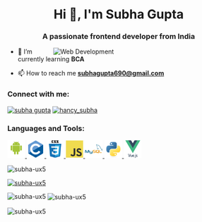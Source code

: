 <h1 align="center">Hi 👋, I'm Subha Gupta</h1>
<h3 align="center">A passionate frontend developer from India</h3>

<img align="right" alt="Web Development" Width="400" src="https://user-images.githubusercontent.com/74038190/219923823-bf1ce878-c6b8-4faa-be07-93e6b1006521.gif">

- 🌱 I’m currently learning **BCA**

- 📫 How to reach me **subhagupta690@gmail.com**

<h3 align="left">Connect with me:</h3>
<p align="left">
<a href="https://www.linkedin.com/in/subha-gupta/" target="blank"><img align="center" src="https://raw.githubusercontent.com/rahuldkjain/github-profile-readme-generator/master/src/images/icons/Social/linked-in-alt.svg" alt="subha gupta" height="30" width="40" /></a>
<a href="https://instagram.com/hancy_subha" target="blank"><img align="center" src="https://raw.githubusercontent.com/rahuldkjain/github-profile-readme-generator/master/src/images/icons/Social/instagram.svg" alt="hancy_subha" height="30" width="40" /></a>
</p>

<h3 align="left">Languages and Tools:</h3>
<p align="left"> <a href="https://developer.android.com" target="_blank" rel="noreferrer"> <img src="https://raw.githubusercontent.com/devicons/devicon/master/icons/android/android-original-wordmark.svg" alt="android" width="40" height="40"/> </a> <a href="https://www.cprogramming.com/" target="_blank" rel="noreferrer"> <img src="https://raw.githubusercontent.com/devicons/devicon/master/icons/c/c-original.svg" alt="c" width="40" height="40"/> </a> <a href="https://www.w3schools.com/css/" target="_blank" rel="noreferrer"> <img src="https://raw.githubusercontent.com/devicons/devicon/master/icons/css3/css3-original-wordmark.svg" alt="css3" width="40" height="40"/> </a> <a href="https://developer.mozilla.org/en-US/docs/Web/JavaScript" target="_blank" rel="noreferrer"> <img src="https://raw.githubusercontent.com/devicons/devicon/master/icons/javascript/javascript-original.svg" alt="javascript" width="40" height="40"/> </a> <a href="https://www.mysql.com/" target="_blank" rel="noreferrer"> <img src="https://raw.githubusercontent.com/devicons/devicon/master/icons/mysql/mysql-original-wordmark.svg" alt="mysql" width="40" height="40"/> </a> <a href="https://www.python.org" target="_blank" rel="noreferrer"> <img src="https://raw.githubusercontent.com/devicons/devicon/master/icons/python/python-original.svg" alt="python" width="40" height="40"/> </a> <a href="https://vuejs.org/" target="_blank" rel="noreferrer"> <img src="https://raw.githubusercontent.com/devicons/devicon/master/icons/vuejs/vuejs-original-wordmark.svg" alt="vuejs" width="40" height="40"/> </a> </p>

<p align="left"> <img src="https://komarev.com/ghpvc/?username=subha-ux5&label=Profile%20views&color=0e75b6&style=flat" alt="subha-ux5" /> </p>

<p align="left"> <a href="https://github.com/ryo-ma/github-profile-trophy"><img src="https://github-profile-trophy.vercel.app/?username=subha-ux5" alt="subha-ux5" /></a> </p>


<p><img align="left" src="https://github-readme-stats.vercel.app/api/top-langs?username=subha-ux5&show_icons=true&locale=en&layout=compact" alt="subha-ux5" /></p>

<p>&nbsp;<img align="center" src="https://github-readme-stats.vercel.app/api?username=subha-ux5&show_icons=true&locale=en" alt="subha-ux5" /></p>

<p><img align="center" src="https://github-readme-streak-stats.herokuapp.com/?user=subha-ux5&" alt="subha-ux5" /></p>
